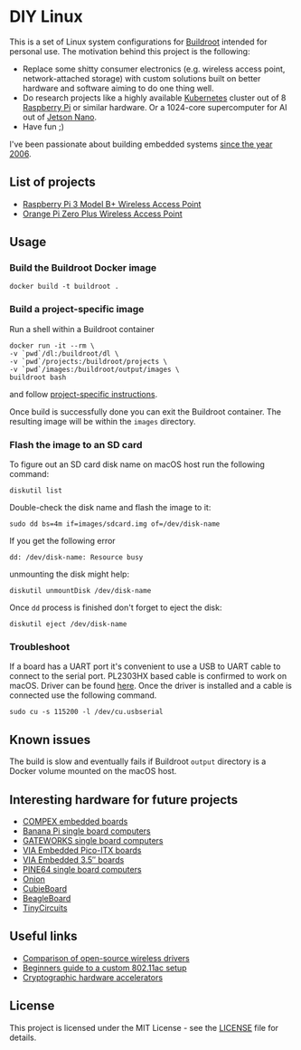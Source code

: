 # DIY Linux

This is a set of Linux system configurations for [Buildroot](https://buildroot.org) intended for personal use. The motivation behind this project is the following:

* Replace some shitty consumer electronics (e.g. wireless access point, network-attached storage) with custom solutions built on better hardware and software aiming to do one thing well.
* Do research projects like a highly available [Kubernetes](http://kubernetes.io) cluster out of 8 [Raspberry Pi](http://raspberrypi.org) or similar hardware. Or a 1024-core supercomputer for AI out of [Jetson Nano](https://developer.nvidia.com/embedded/jetson-nano-developer-kit).
* Have fun ;)

I've been passionate about building embedded systems [since the year 2006](https://sourceforge.net/projects/legobsd/).

## List of projects

* [Raspberry Pi 3 Model B+ Wireless Access Point](projects/wifi-access-point/board/raspberrypi3-64/README.md)
* [Orange Pi Zero Plus Wireless Access Point](projects/wifi-access-point/board/orangepi-zero-plus/README.md)

## Usage

### Build the Buildroot Docker image

    docker build -t buildroot .

### Build a project-specific image

Run a shell within a Buildroot container

    docker run -it --rm \
    -v `pwd`/dl:/buildroot/dl \
    -v `pwd`/projects:/buildroot/projects \
    -v `pwd`/images:/buildroot/output/images \
    buildroot bash

and follow [project-specific instructions](#list-of-projects).

Once build is successfully done you can exit the Buildroot container. The resulting image will be within the `images` directory.

### Flash the image to an SD card

To figure out an SD card disk name on macOS host run the following command:

    diskutil list

Double-check the disk name and flash the image to it:

    sudo dd bs=4m if=images/sdcard.img of=/dev/disk-name

If you get the following error

    dd: /dev/disk-name: Resource busy

unmounting the disk might help:

    diskutil unmountDisk /dev/disk-name

Once `dd` process is finished don't forget to eject the disk:

    diskutil eject /dev/disk-name

### Troubleshoot

If a board has a UART port it's convenient to use a USB to UART cable to connect to the serial port.
PL2303HX based cable is confirmed to work on macOS. Driver can be found [here](http://www.prolific.com.tw/US/ShowProduct.aspx?p_id=229&pcid=41).
Once the driver is installed and a cable is connected use the following command.

    sudo cu -s 115200 -l /dev/cu.usbserial

## Known issues

The build is slow and eventually fails if Buildroot `output` directory is a Docker volume mounted on the macOS host.

## Interesting hardware for future projects

* [COMPEX embedded boards](https://compex.com.sg/embedded-board/)
* [Banana Pi single board computers](http://www.banana-pi.org/bpi-products.html)
* [GATEWORKS single board computers](https://www.gateworks.com/products/)
* [VIA Embedded Pico-ITX boards](https://www.viatech.com/en/boards/pico-itx/)
* [VIA Embedded 3.5″ boards](https://www.viatech.com/en/boards/3-5-inch-sbc/)
* [PINE64 single board computers](https://www.pine64.org)
* [Onion](https://onion.io)
* [CubieBoard](http://cubieboard.org/model/)
* [BeagleBoard](http://beagleboard.org/boards)
* [TinyCircuits](https://tinycircuits.com)

## Useful links

* [Comparison of open-source wireless drivers](https://en.wikipedia.org/wiki/Comparison_of_open-source_wireless_drivers)
* [Beginners guide to a custom 802.11ac setup](http://pisarenko.net/blog/2015/02/01/beginners-guide-to-802-dot-11ac-setup/)
* [Cryptographic hardware accelerators](https://openwrt.org/docs/techref/hardware/cryptographic.hardware.accelerators)

## License

This project is licensed under the MIT License - see the [LICENSE](LICENSE) file for details.
